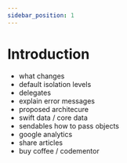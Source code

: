 ```yaml
---
sidebar_position: 1
---
```


# Introduction

- what changes
- default isolation levels
- delegates
- explain error messages
- proposed architecure
- swift data / core data
- sendables how to pass objects
- google analytics
- share articles
- buy coffee / codementor
